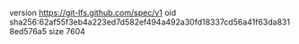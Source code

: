 version https://git-lfs.github.com/spec/v1
oid sha256:62af55f3eb4a223ed7d582ef494a492a30fd18337cd56a41f63da8318ed576a5
size 7604
